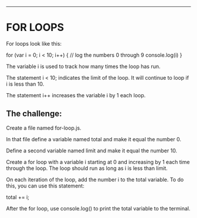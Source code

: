-------------------
# FOR LOOPS

For loops look like this:

for (var i = 0; i < 10; i++) {
  // log the numbers 0 through 9
  console.log(i)
}

The variable i is used to track how many times the loop has run.

The statement i < 10; indicates the limit of the loop.
It will continue to loop if i is less than 10.

The statement i++ increases the variable i by 1 each loop.

## The challenge:

Create a file named for-loop.js.

In that file define a variable named total and make it equal the number 0.

Define a second variable named limit and make it equal the number 10.

Create a for loop with a variable i starting at 0 and increasing by 1 each time through the loop.
The loop should run as long as i is less than limit.

On each iteration of the loop, add the number i to the total variable. To do this, you can use this statement:

total += i;

After the for loop, use console.log() to print the total variable to the terminal.
